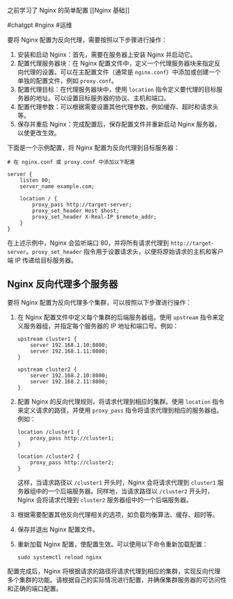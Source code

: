 之前学习了 Nginx 的简单配置 [[Nginx 基础]]  

#chatgpt #nginx #运维  

要将 Nginx 配置为反向代理，需要按照以下步骤进行操作：

1. 安装和启动 Nginx：首先，需要在服务器上安装 Nginx 并启动它。
2. 配置代理服务器块：在 Nginx 配置文件中，定义一个代理服务器块来指定反向代理的设置。可以在主配置文件（通常是 `nginx.conf`）中添加或创建一个单独的配置文件，例如 `proxy.conf`。
3. 配置代理目标：在代理服务器块中，使用 `location` 指令定义要代理的目标服务器的地址。可以设置目标服务器的协议、主机和端口。
4. 配置代理参数：可以根据需要设置其他代理参数，例如缓存、超时和请求头等。
5. 保存并重启 Nginx：完成配置后，保存配置文件并重新启动 Nginx 服务器，以使更改生效。

下面是一个示例配置，将 Nginx 配置为反向代理到目标服务器：

```nginx
# 在 nginx.conf 或 proxy.conf 中添加以下配置

server {
    listen 80;
    server_name example.com;

    location / {
        proxy_pass http://target-server;
        proxy_set_header Host $host;
        proxy_set_header X-Real-IP $remote_addr;
    }
}
```

在上述示例中，Nginx 会监听端口 80，并将所有请求代理到 `http://target-server`。`proxy_set_header` 指令用于设置请求头，以便将原始请求的主机和客户端 IP 传递给目标服务器。

## Nginx 反向代理多个服务器

要将 Nginx 配置为反向代理多个集群，可以按照以下步骤进行操作：

1. 在 Nginx 配置文件中定义每个集群的后端服务器组。使用 `upstream` 指令来定义服务器组，并指定每个服务器的 IP 地址和端口号。例如：

   ```nginx
   upstream cluster1 {
       server 192.168.1.10:8080;
       server 192.168.1.11:8080;
   }

   upstream cluster2 {
       server 192.168.2.10:8080;
       server 192.168.2.11:8080;
   }
   ```

2. 配置 Nginx 的反向代理规则，将请求代理到相应的集群。使用 `location` 指令来定义请求的路径，并使用 `proxy_pass` 指令将请求代理到相应的服务器组。例如：

   ```nginx
   location /cluster1 {
       proxy_pass http://cluster1;
   }

   location /cluster2 {
       proxy_pass http://cluster2;
   }
   ```

   这样，当请求路径以 `/cluster1` 开头时，Nginx 会将请求代理到 `cluster1` 服务器组中的一个后端服务器。同样地，当请求路径以 `/cluster2` 开头时，Nginx 会将请求代理到 `cluster2` 服务器组中的一个后端服务器。

3. 根据需要配置其他反向代理相关的选项，如负载均衡算法、缓存、超时等。
4. 保存并退出 Nginx 配置文件。
5. 重新加载 Nginx 配置，使配置生效。可以使用以下命令重新加载配置：

   ```shell
   sudo systemctl reload nginx
   ```

配置完成后，Nginx 将根据请求的路径将请求代理到相应的集群，实现反向代理多个集群的功能。请根据自己的实际情况进行配置，并确保集群服务器的可访问性和正确的端口配置。
